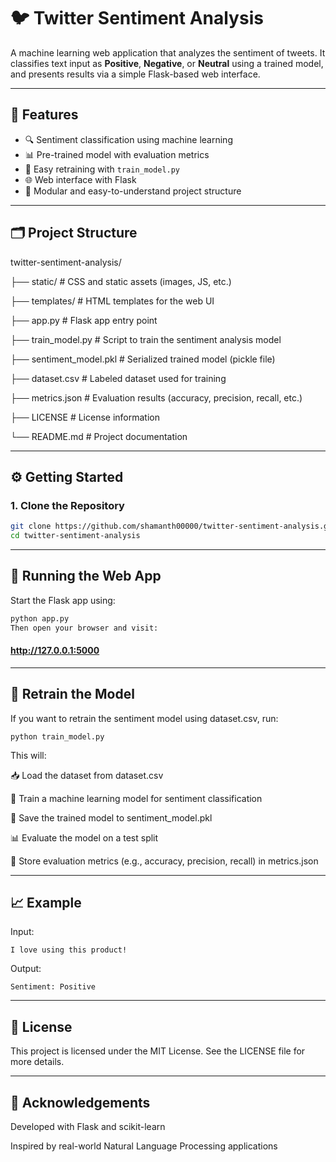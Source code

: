 # 🐦 Twitter Sentiment Analysis

A machine learning web application that analyzes the sentiment of tweets. It classifies text input as **Positive**, **Negative**, or **Neutral** using a trained model, and presents results via a simple Flask-based web interface.

---

## 📌 Features

- 🔍 Sentiment classification using machine learning
- 📊 Pre-trained model with evaluation metrics
- 🧪 Easy retraining with `train_model.py`
- 🌐 Web interface with Flask
- 🧱 Modular and easy-to-understand project structure

---

## 🗂️ Project Structure
twitter-sentiment-analysis/

├── static/               # CSS and static assets (images, JS, etc.)

├── templates/            # HTML templates for the web UI

├── app.py                # Flask app entry point

├── train_model.py        # Script to train the sentiment analysis model

├── sentiment_model.pkl   # Serialized trained model (pickle file)

├── dataset.csv           # Labeled dataset used for training

├── metrics.json          # Evaluation results (accuracy, precision, recall, etc.)

├── LICENSE               # License information

└── README.md             # Project documentation



---

## ⚙️ Getting Started

### 1. Clone the Repository

```bash
git clone https://github.com/shamanth00000/twitter-sentiment-analysis.git
cd twitter-sentiment-analysis
```
---
## 🚀 Running the Web App
Start the Flask app using:

```bash
python app.py
Then open your browser and visit:
```

#### http://127.0.0.1:5000
---
## 🧠 Retrain the Model
If you want to retrain the sentiment model using dataset.csv, run:

```
python train_model.py
```
This will:

📥 Load the dataset from dataset.csv

🧠 Train a machine learning model for sentiment classification

💾 Save the trained model to sentiment_model.pkl

📊 Evaluate the model on a test split

📁 Store evaluation metrics (e.g., accuracy, precision, recall) in metrics.json

---
## 📈 Example
Input:

```
I love using this product!
```
Output:
```
Sentiment: Positive
```
---
## 📄 License
This project is licensed under the MIT License. See the LICENSE file for more details.

---
## 🙌 Acknowledgements
Developed with Flask and scikit-learn

Inspired by real-world Natural Language Processing applications


